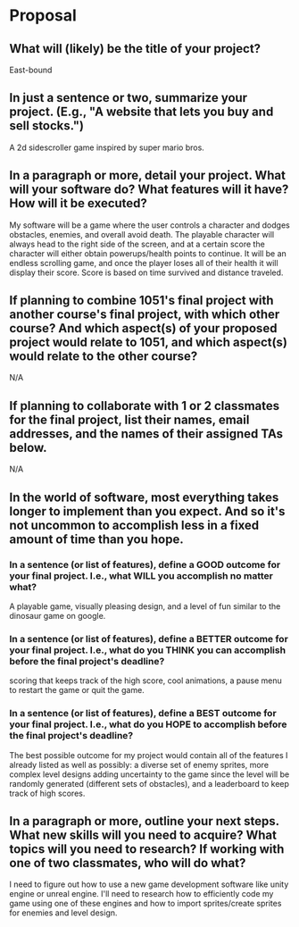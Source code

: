 # Proposal

## What will (likely) be the title of your project?

East-bound

## In just a sentence or two, summarize your project. (E.g., "A website that lets you buy and sell stocks.")

A 2d sidescroller game inspired by super mario bros.

## In a paragraph or more, detail your project. What will your software do? What features will it have? How will it be executed?

My software will be a game where the user controls a character and dodges obstacles, enemies, and overall avoid death. The playable character will always head to the right side of the screen, and at a certain score the character will either obtain powerups/health points to continue. It will be an endless scrolling game, and once the player loses all of their health it will display their score. Score is based on time survived and distance traveled. 

## If planning to combine 1051's final project with another course's final project, with which other course? And which aspect(s) of your proposed project would relate to 1051, and which aspect(s) would relate to the other course?

N/A

## If planning to collaborate with 1 or 2 classmates for the final project, list their names, email addresses, and the names of their assigned TAs below.

N/A

## In the world of software, most everything takes longer to implement than you expect. And so it's not uncommon to accomplish less in a fixed amount of time than you hope.

### In a sentence (or list of features), define a GOOD outcome for your final project. I.e., what WILL you accomplish no matter what?

A playable game, visually pleasing design, and a level of fun similar to the dinosaur game on google. 

### In a sentence (or list of features), define a BETTER outcome for your final project. I.e., what do you THINK you can accomplish before the final project's deadline?

scoring that keeps track of the high score, cool animations, a pause menu to restart the game or quit the game.

### In a sentence (or list of features), define a BEST outcome for your final project. I.e., what do you HOPE to accomplish before the final project's deadline?

The best possible outcome for my project would contain all of the features I already listed as well as possibly: a diverse set of enemy sprites, more complex level designs adding uncertainty to the game since the level will be randomly generated (different sets of obstacles), and a leaderboard to keep track of high scores. 

## In a paragraph or more, outline your next steps. What new skills will you need to acquire? What topics will you need to research? If working with one of two classmates, who will do what?

I need to figure out how to use a new game development software like unity engine or unreal engine. I'll need to research how to efficiently code my game using one of these engines and how to import sprites/create sprites for enemies and level design.
